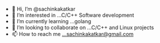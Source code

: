 - 👋 Hi, I’m @sachinkakatkar
- 👀 I’m interested in ...C/C++ Software development
- 🌱 I’m currently learning ...golang
- 💞️ I’m looking to collaborate on ...C/C++ and Linux projects
- 📫 How to reach me ...sachinkakatkar@gmail.com

<!---
sachinkakatkar/sachinkakatkar is a ✨ special ✨ repository because its `README.md` (this file) appears on your GitHub profile.
You can click the Preview link to take a look at your changes.
--->
